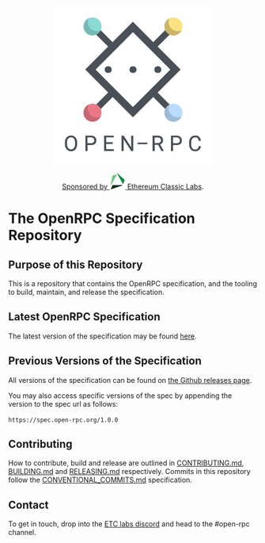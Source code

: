 <p align="center">
  <img alt="open-rpc logo" src="https://github.com/open-rpc/design/blob/master/png/open-rpc-logo-320x320.png?raw=true" />

</p>
<p align="center">
<a href="https://etclabs.org">Sponsored by <img alt="Ethereum Classic Lab" src="https://github.com/open-rpc/design/blob/master/png/etc-labs-logo-32x32.png?raw=true" /> Ethereum Classic Labs</a>.
</p>

# The OpenRPC Specification Repository

## Purpose of this Repository

This is a repository that contains the OpenRPC specification, and the tooling to build, maintain, and release the specification.

## Latest OpenRPC Specification

The latest version of the specification may be found [here](https://spec.open-rpc.org/).

## Previous Versions of the Specification

All versions of the specification can be found on [the Github releases page](https://github.com/open-rpc/spec/releases).

You may also access specific versions of the spec by appending the version to the spec url as follows:

`https://spec.open-rpc.org/1.0.0`

## Contributing

How to contribute, build and release are outlined in [CONTRIBUTING.md](CONTRIBUTING.md), [BUILDING.md](BUILDING.md) and [RELEASING.md](RELEASING.md) respectively. Commits in this repository follow the [CONVENTIONAL_COMMITS.md](CONVENTIONAL_COMMITS.md) specification.

## Contact

To get in touch, drop into the [ETC labs discord](https://discord.gg/jh8n9np) and head to the #open-rpc channel.
